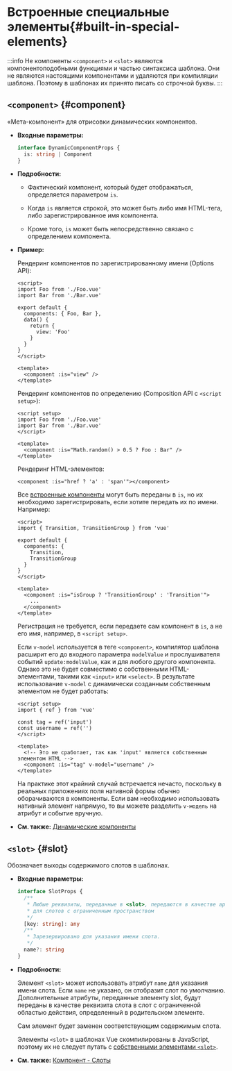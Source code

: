 # Встроенные специальные элементы{#built-in-special-elements}

:::info Не компоненты
`<component>` и `<slot>` являются компонентоподобными функциями и частью синтаксиса шаблона. Они не являются настоящими компонентами и удаляются при компиляции шаблона. Поэтому в шаблонах их принято писать со строчной буквы.
:::

## `<component>` {#component}

«Мета-компонент» для отрисовки динамических компонентов.

- **Входные параметры:**

  ```ts
  interface DynamicComponentProps {
    is: string | Component
  }
  ```

- **Подробности:**

  - Фактический компонент, который будет отображаться, определяется параметром `is`.

  - Когда `is` является строкой, это может быть либо имя HTML-тега, либо зарегистрированное имя компонента.

  - Кроме того, `is` может быть непосредственно связано с определением компонента.

- **Пример:**

  Рендеринг компонентов по зарегистрированному имени (Options API):

  ```vue
  <script>
  import Foo from './Foo.vue'
  import Bar from './Bar.vue'

  export default {
    components: { Foo, Bar },
    data() {
      return {
        view: 'Foo'
      }
    }
  }
  </script>

  <template>
    <component :is="view" />
  </template>
  ```

  Рендеринг компонентов по определению (Composition API с `<script setup>`):

  ```vue
  <script setup>
  import Foo from './Foo.vue'
  import Bar from './Bar.vue'
  </script>

  <template>
    <component :is="Math.random() > 0.5 ? Foo : Bar" />
  </template>
  ```

  Рендеринг HTML-элементов:

  ```vue-html
  <component :is="href ? 'a' : 'span'"></component>
  ```

  Все [встроенные компоненты](./built-in-components.html) могут быть переданы в `is`, но их необходимо зарегистрировать, если хотите передать их по имени. Например:

  ```vue
  <script>
  import { Transition, TransitionGroup } from 'vue'

  export default {
    components: {
      Transition,
      TransitionGroup
    }
  }
  </script>

  <template>
    <component :is="isGroup ? 'TransitionGroup' : 'Transition'">
      ...
    </component>
  </template>
  ```

  Регистрация не требуется, если передаете сам компонент в `is`, а не его имя, например, в `<script setup>`.

  Если `v-model` используется в теге `<component>`, компилятор шаблона расширит его до входного параметра `modelValue` и прослушивателя событий `update:modelValue`, как и для любого другого компонента. Однако это не будет совместимо с собственными HTML-элементами, такими как `<input>` или `<select>`. В результате использование `v-model` с динамически созданным собственным элементом не будет работать:

  ```vue
  <script setup>
  import { ref } from 'vue'

  const tag = ref('input')
  const username = ref('')
  </script>

  <template>
    <!-- Это не сработает, так как 'input' является собственным элементом HTML -->
    <component :is="tag" v-model="username" />
  </template>
  ```

  На практике этот крайний случай встречается нечасто, поскольку в реальных приложениях поля нативной формы обычно оборачиваются в компоненты. Если вам необходимо использовать нативный элемент напрямую, то вы можете разделить `v-модель` на атрибут и событие вручную.

- **См. также:** [Динамические компоненты](/guide/essentials/component-basics.html#dynamic-components)

## `<slot>` {#slot}

Обозначает выходы содержимого слотов в шаблонах.

- **Входные параметры:**

  ```ts
  interface SlotProps {
    /**
     * Любые реквизиты, переданные в <slot>, передаются в качестве аргументов
     * для слотов с ограниченным пространством
     */
    [key: string]: any
    /**
     * Зарезервировано для указания имени слота.
     */
    name?: string
  }
  ```

- **Подробности:**

  Элемент `<slot>` может использовать атрибут `name` для указания имени слота. Если `name` не указано, он отобразит слот по умолчанию. Дополнительные атрибуты, переданные элементу slot, будут переданы в качестве реквизита слота в слот с ограниченной областью действия, определенный в родительском элементе.

  Сам элемент будет заменен соответствующим содержимым слота.

  Элементы `<slot>` в шаблонах Vue скомпилированы в JavaScript, поэтому их не следует путать с [собственными элементами `<slot>`](https://developer.mozilla.org/en-US/docs/Web/HTML/Element/slot ).

- **См. также:** [Компонент - Слоты](/guide/components/slots.html)

